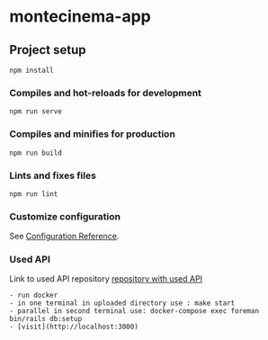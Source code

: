 # montecinema-app

## Project setup
```
npm install
```

### Compiles and hot-reloads for development
```
npm run serve
```

### Compiles and minifies for production
```
npm run build
```

### Lints and fixes files
```
npm run lint
```

### Customize configuration
See [Configuration Reference](https://cli.vuejs.org/config/).


### Used API
 Link to used API repository [repository with used API](https://github.com/monterail/monte-cinema)
```
- run docker 
- in one terminal in uploaded directory use : make start 
- parallel in second terminal use: docker-compose exec foreman bin/rails db:setup
- [visit](http://localhost:3000)
```
